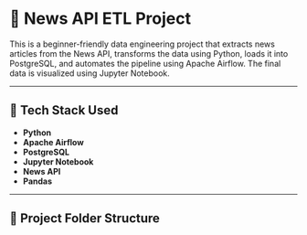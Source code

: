# 📰 News API ETL Project

This is a beginner-friendly data engineering project that extracts news articles from the News API, transforms the data using Python, loads it into PostgreSQL, and automates the pipeline using Apache Airflow. The final data is visualized using Jupyter Notebook.

---

## 🔧 Tech Stack Used

- **Python**
- **Apache Airflow**
- **PostgreSQL**
- **Jupyter Notebook**
- **News API**
- **Pandas**

---

## 📁 Project Folder Structure

